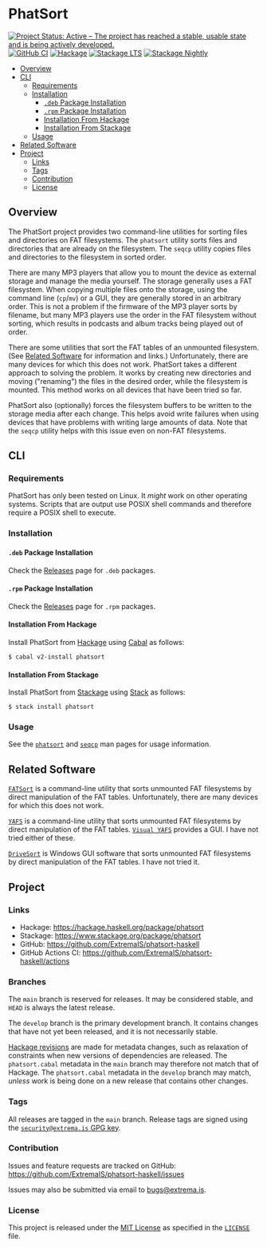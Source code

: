 # PhatSort

[![Project Status: Active – The project has reached a stable, usable state and is being actively developed.](https://www.repostatus.org/badges/latest/active.svg)](https://www.repostatus.org/#active)
[![GitHub CI](https://github.com/ExtremaIS/phatsort-haskell/workflows/CI/badge.svg?branch=main)](https://github.com/ExtremaIS/phatsort-haskell/actions)
[![Hackage](https://img.shields.io/hackage/v/phatsort.svg)](https://hackage.haskell.org/package/phatsort)
[![Stackage LTS](https://stackage.org/package/phatsort/badge/lts)](https://stackage.org/package/phatsort)
[![Stackage Nightly](https://stackage.org/package/phatsort/badge/nightly)](https://stackage.org/nightly/package/phatsort)

* [Overview](#overview)
* [CLI](#cli)
    * [Requirements](#requirements)
    * [Installation](#installation)
        * [`.deb` Package Installation](#deb-package-installation)
        * [`.rpm` Package Installation](#rpm-package-installation)
        * [Installation From Hackage](#installation-from-hackage)
        * [Installation From Stackage](#installation-from-stackage)
    * [Usage](#usage)
* [Related Software](#related-software)
* [Project](#project)
    * [Links](#links)
    * [Tags](#tags)
    * [Contribution](#contribution)
    * [License](#license)

## Overview

The PhatSort project provides two command-line utilities for sorting files
and directories on FAT filesystems.  The `phatsort` utility sorts files and
directories that are already on the filesystem.  The `seqcp` utility copies
files and directories to the filesystem in sorted order.

There are many MP3 players that allow you to mount the device as external
storage and manage the media yourself.  The storage generally uses a FAT
filesystem.  When copying multiple files onto the storage, using the command
line (`cp`/`mv`) or a GUI, they are generally stored in an arbitrary order.
This is not a problem if the firmware of the MP3 player sorts by filename, but
many MP3 players use the order in the FAT filesystem without sorting, which
results in podcasts and album tracks being played out of order.

There are some utilities that sort the FAT tables of an unmounted filesystem.
(See [Related Software](#related-software) for information and links.)
Unfortunately, there are many devices for which this does not work.  PhatSort
takes a different approach to solving the problem.  It works by creating new
directories and moving ("renaming") the files in the desired order, while the
filesystem is mounted.  This method works on all devices that have been tried
so far.

PhatSort also (optionally) forces the filesystem buffers to be written to the
storage media after each change.  This helps avoid write failures when using
devices that have problems with writing large amounts of data.  Note that the
`seqcp` utility helps with this issue even on non-FAT filesystems.

## CLI

### Requirements

PhatSort has only been tested on Linux.  It *might* work on other operating
systems.  Scripts that are output use POSIX shell commands and therefore
require a POSIX shell to execute.

### Installation

#### `.deb` Package Installation

Check the [Releases][] page for `.deb` packages.

#### `.rpm` Package Installation

[Releases]: <https://github.com/ExtremaIS/phatsort-haskell/releases>

Check the [Releases][] page for `.rpm` packages.

#### Installation From Hackage

Install PhatSort from [Hackage][] using [Cabal][] as follows:

```
$ cabal v2-install phatsort
```

[Hackage]: <https://hackage.haskell.org/package/phatsort>
[Cabal]: <https://www.haskell.org/cabal/>

#### Installation From Stackage

Install PhatSort from [Stackage][] using [Stack][] as follows:

```
$ stack install phatsort
```

[Stackage]: <https://www.stackage.org/package/phatsort>
[Stack]: <https://haskellstack.org/>

### Usage

See the [`phatsort`][] and [`seqcp`][] man pages for usage information.

[`phatsort`]: <doc/phatsort.1.md>
[`seqcp`]: <doc/seqcp.1.md>

## Related Software

[`FATSort`][] is a command-line utility that sorts unmounted FAT filesystems
by direct manipulation of the FAT tables.  Unfortunately, there are many
devices for which this does not work.

[`YAFS`][] is a command-line utility that sorts unmounted FAT filesystems by
direct manipulation of the FAT tables.  [`Visual YAFS`][] provides a GUI.  I
have not tried either of these.

[`DriveSort`][] is Windows GUI software that sorts unmounted FAT filesystems
by direct manipulation of the FAT tables.  I have not tried it.

[`FATSort`]: <https://fatsort.sourceforge.io/>
[`YAFS`]: <http://www.luisrios.eti.br/public/en_us/projects/yafs/>
[`Visual YAFS`]: <http://www.luisrios.eti.br/public/en_us/projects/visual_yafs/>
[`DriveSort`]: <http://www.anerty.net/software/file/DriveSort/>

## Project

### Links

* Hackage: <https://hackage.haskell.org/package/phatsort>
* Stackage: <https://www.stackage.org/package/phatsort>
* GitHub: <https://github.com/ExtremaIS/phatsort-haskell>
* GitHub Actions CI: <https://github.com/ExtremaIS/phatsort-haskell/actions>

### Branches

The `main` branch is reserved for releases.  It may be considered stable, and
`HEAD` is always the latest release.

The `develop` branch is the primary development branch.  It contains changes
that have not yet been released, and it is not necessarily stable.

[Hackage revisions][] are made for metadata changes, such as relaxation of
constraints when new versions of dependencies are released.  The
`phatsort.cabal` metadata in the `main` branch may therefore not match that of
Hackage.  The `phatsort.cabal` metadata in the `develop` branch may match,
*unless* work is being done on a new release that contains other changes.

[Hackage revisions]: <https://github.com/haskell-infra/hackage-trustees/blob/master/revisions-information.md#hackage-metadata-revisions--what-they-are-how-they-work>

### Tags

All releases are tagged in the `main` branch.  Release tags are signed using
the [`security@extrema.is` GPG key][].

[`security@extrema.is` GPG key]: <http://keys.gnupg.net/pks/lookup?op=vindex&fingerprint=on&search=0x1D484E4B4705FADF>

### Contribution

Issues and feature requests are tracked on GitHub:
<https://github.com/ExtremaIS/phatsort-haskell/issues>

Issues may also be submitted via email to <bugs@extrema.is>.

### License

This project is released under the [MIT License][] as specified in the
[`LICENSE`][] file.

[MIT License]: <https://opensource.org/licenses/MIT>
[`LICENSE`]: <LICENSE>

